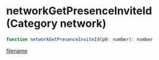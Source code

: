 # networkGetPresenceInviteId (Category network)

```js
function networkGetPresenceInviteId(p0: number): number
```

[filename](networkGetPresenceInviteId_m.md ':include')